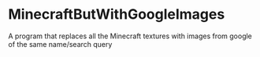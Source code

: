 # MinecraftButWithGoogleImages
A program that replaces all the Minecraft textures with images from google of the same name/search query
